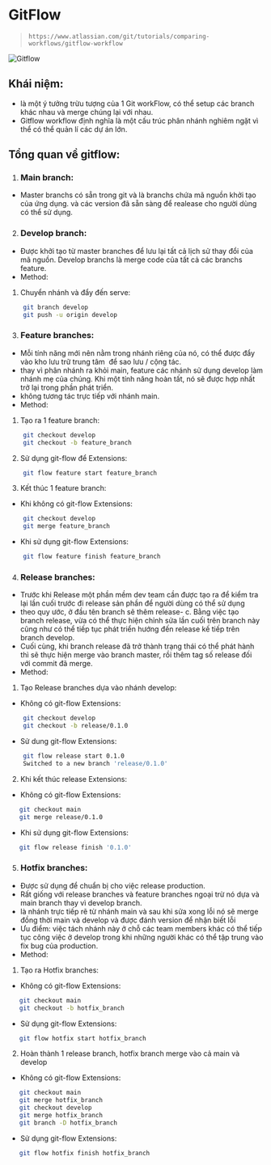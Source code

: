 # GitFlow

>`https://www.atlassian.com/git/tutorials/comparing-workflows/gitflow-workflow`

![Gitflow](https://wac-cdn.atlassian.com/dam/jcr:cc0b526e-adb7-4d45-874e-9bcea9898b4a/04%20Hotfix%20branches.svg?cdnVersion=447)

## Khái niệm:
- là một ý tưởng trừu tượng của 1 Git workFlow, có thể setup các branch khác nhau và merge chúng lại với nhau.
- Gitflow workflow định nghĩa là một cấu trúc phân nhánh nghiêm ngặt 
vì thể có thể quản lí các dự án lớn.

## Tổng quan về gitflow:

1. ### Main branch:
+ Master branchs có sẵn trong git và là branchs chứa mã nguồn khởi tạo của ứng dụng.
 và các version đã sẵn sàng để realease cho người dùng có thể sử dụng.

2. ### Develop branch:
+ Được khởi tạo từ master branches để lưu lại tất cả lịch sử thay đổi của mã nguồn. Develop branchs là merge code của tất cả các branchs feature.
+ Method:
1. Chuyển nhánh và đẩy đến serve:
```sh
    git branch develop
    git push -u origin develop
```

3. ### Feature branches:
+ Mỗi tính năng mới nên nằm trong nhánh riêng của nó, có thể được đẩy vào kho lưu trữ trung tâm  để sao lưu / cộng tác.
+ thay vì phân nhánh ra khỏi main, feature các nhánh sử dụng develop làm nhánh mẹ của chúng. Khi một tính năng hoàn tất, nó sẽ được hợp nhất trở lại trong phần phát triển.
+ không tương tác trực tiếp với nhánh main.
+ Method:
1. Tạo ra 1 feature branch:
```sh
    git checkout develop
    git checkout -b feature_branch
```
2. Sử dụng git-flow để Extensions:
```sh
    git flow feature start feature_branch
```
3. Kết thúc 1 feature branch:
+ Khi không có git-flow Extensions:
```sh
    git checkout develop
    git merge feature_branch
```
+ Khi sử dụng git-flow Extensions:
```sh
    git flow feature finish feature_branch
```
4. ### Release branches:
+ Trước khi Release một phần mềm dev team cần được tạo ra để kiểm tra lại lần cuối trước đi release sản phần để người dùng có thể sử dụng
+ theo quy ước, ở đầu tên branch sẽ thêm release- c. Bằng việc tạo branch release, vừa có thể thực hiện chỉnh sửa lần cuối trên branch này cũng như có thể tiếp tục phát triển hướng đến release kế tiếp trên branch develop.
+ Cuối cùng, khi branch release đã trở thành trạng thái có thể phát hành thì sẽ thực hiện merge vào branch master, rồi thêm tag số release đối với commit đã merge.
+ Method: 
1. Tạo Release branches dựa vào nhánh develop:
+ Không có git-flow Extensions: 
```sh
    git checkout develop
    git checkout -b release/0.1.0
```
+ Sử dung git-flow Extensions:
```sh
    git flow release start 0.1.0
    Switched to a new branch 'release/0.1.0'
```
2. Khi kết thúc release Extensions: 
+ Không có git-flow Extensions:
```sh
   git checkout main
   git merge release/0.1.0
```
+ Khi sử dụng git-flow Extensions:

```sh
   git flow release finish '0.1.0'
```

5. ### Hotfix branches:
+ Được sử dụng để chuẩn bị cho việc release production.
+ Rất giống với release branches và feature branches ngoại trừ nó dựa và main branch thay vì develop branch.
+ là nhánh trực tiếp rẽ từ nhánh main và sau khi sửa xong lỗi nó sẽ merge đồng thời main và develop và được đánh version để nhận biết lỗi
+ Ưu điểm: việc tách nhánh này ở chỗ các team members khác có thể tiếp tục công việc ở develop trong khi những người khác có thể tập trung vào fix bug của production.
+ Method:
1. Tạo ra Hotfix branches:
+ Không có git-flow Extensions:
```sh
   git checkout main
   git checkout -b hotfix_branch
```
+ Sử dụng git-flow Extensions:
```sh
   git flow hotfix start hotfix_branch
```
2. Hoàn thành 1 release branch, hotfix branch merge vào cả main và develop
+ Không có git-flow Extensions:
```sh
   git checkout main
   git merge hotfix_branch 
   git checkout develop
   git merge hotfix_branch
   git branch -D hotfix_branch
```
+ Sử dụng git-flow Extensions:
```sh
   git flow hotfix finish hotfix_branch
```